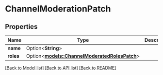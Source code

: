 # ChannelModerationPatch

## Properties

Name | Type | Description | Notes
------------ | ------------- | ------------- | -------------
**name** | Option<**String**> |  | [optional]
**roles** | Option<[**models::ChannelModeratedRolesPatch**](ChannelModeratedRolesPatch.md)> |  | [optional]

[[Back to Model list]](../README.md#documentation-for-models) [[Back to API list]](../README.md#documentation-for-api-endpoints) [[Back to README]](../README.md)


